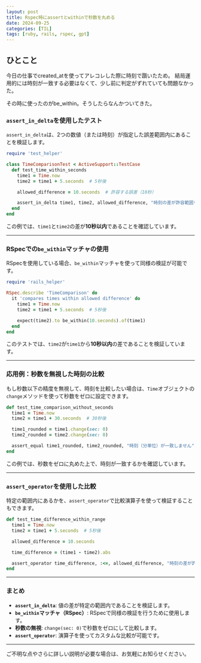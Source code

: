 ```yaml
---
layout: post
title: Rspec時にassertとwithinで秒数を丸める
date: 2024-09-25
categories: [TIL]
tags: [ruby, rails, rspec, gpt]
---
```


## ひとこと

今日の仕事でcreated_atを使ってアレコレした際に時刻で躓いたため。
結局運用的には時刻が一致する必要はなくて、少し前に判定がずれていても問題なかった。

その時に使ったのがbe_within。そうしたらなんかついてきた。

### `assert_in_delta`を使用したテスト

`assert_in_delta`は、2つの数値（または時刻）が指定した誤差範囲内にあることを検証します。

```ruby
require 'test_helper'

class TimeComparisonTest < ActiveSupport::TestCase
  def test_time_within_seconds
    time1 = Time.now
    time2 = time1 + 5.seconds  # 5秒後

    allowed_difference = 10.seconds  # 許容する誤差（10秒）

    assert_in_delta time1, time2, allowed_difference, "時刻の差が許容範囲を超えています"
  end
end
```

この例では、`time1`と`time2`の差が**10秒以内**であることを確認しています。

---

### RSpecでの`be_within`マッチャの使用

RSpecを使用している場合、`be_within`マッチャを使って同様の検証が可能です。

```ruby
require 'rails_helper'

RSpec.describe 'TimeComparison' do
  it 'compares times within allowed difference' do
    time1 = Time.now
    time2 = time1 + 5.seconds  # 5秒後

    expect(time2).to be_within(10.seconds).of(time1)
  end
end
```

このテストでは、`time2`が`time1`から**10秒以内**の差であることを検証しています。

---

### 応用例：秒数を無視した時刻の比較

もし秒数以下の精度を無視して、時刻を比較したい場合は、`Time`オブジェクトの`change`メソッドを使って秒数をゼロに設定できます。

```ruby
def test_time_comparison_without_seconds
  time1 = Time.now
  time2 = time1 + 30.seconds  # 30秒後

  time1_rounded = time1.change(sec: 0)
  time2_rounded = time2.change(sec: 0)

  assert_equal time1_rounded, time2_rounded, "時刻（分単位）が一致しません"
end
```

この例では、秒数をゼロに丸めた上で、時刻が一致するかを確認しています。

---

### `assert_operator`を使用した比較

特定の範囲内にあるかを、`assert_operator`で比較演算子を使って検証することもできます。

```ruby
def test_time_difference_within_range
  time1 = Time.now
  time2 = time1 + 5.seconds  # 5秒後

  allowed_difference = 10.seconds

  time_difference = (time1 - time2).abs

  assert_operator time_difference, :<=, allowed_difference, "時刻の差が許容範囲を超えています"
end
```

---

### まとめ

- **`assert_in_delta`**: 値の差が特定の範囲内であることを検証します。
- **`be_within`マッチャ（RSpec）**: RSpecで同様の検証を行うために使用します。
- **秒数の無視**: `change(sec: 0)`で秒数をゼロにして比較します。
- **`assert_operator`**: 演算子を使ってカスタムな比較が可能です。

---

ご不明な点やさらに詳しい説明が必要な場合は、お気軽にお知らせください。